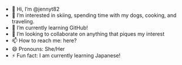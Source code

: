 - 👋 Hi, I’m @jennyt82
- 👀 I’m interested in skiing, spending time with my dogs, cooking, and traveling.
- 🌱 I’m currently learning GitHub!
- 💞️ I’m looking to collaborate on anything that piques my interest
- 📫 How to reach me: here? 
- 😄 Pronouns: She/Her
- ⚡ Fun fact: I am currently learning Japanese!

<!---
jennyt82/jennyt82 is a ✨ special ✨ repository because its `README.md` (this file) appears on your GitHub profile.
You can click the Preview link to take a look at your changes.
--->
